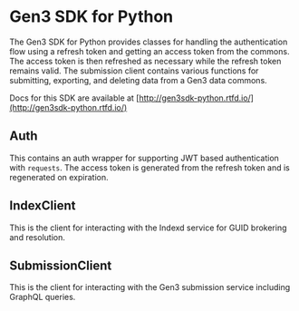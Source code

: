 # Gen3 SDK for Python

The Gen3 SDK for Python provides classes for handling the authentication flow using a refresh token and getting an access token from the commons. The access token is then refreshed as necessary while the refresh token remains valid. The submission client contains various functions for submitting, exporting, and deleting data from a Gen3 data commons.

Docs for this SDK are available at [http://gen3sdk-python.rtfd.io/](http://gen3sdk-python.rtfd.io/)

## Auth

This contains an auth wrapper for supporting JWT based authentication with `requests`. The access token is generated from the refresh token and is regenerated on expiration.

## IndexClient

This is the client for interacting with the Indexd service for GUID brokering and resolution.

## SubmissionClient

This is the client for interacting with the Gen3 submission service including GraphQL queries.

